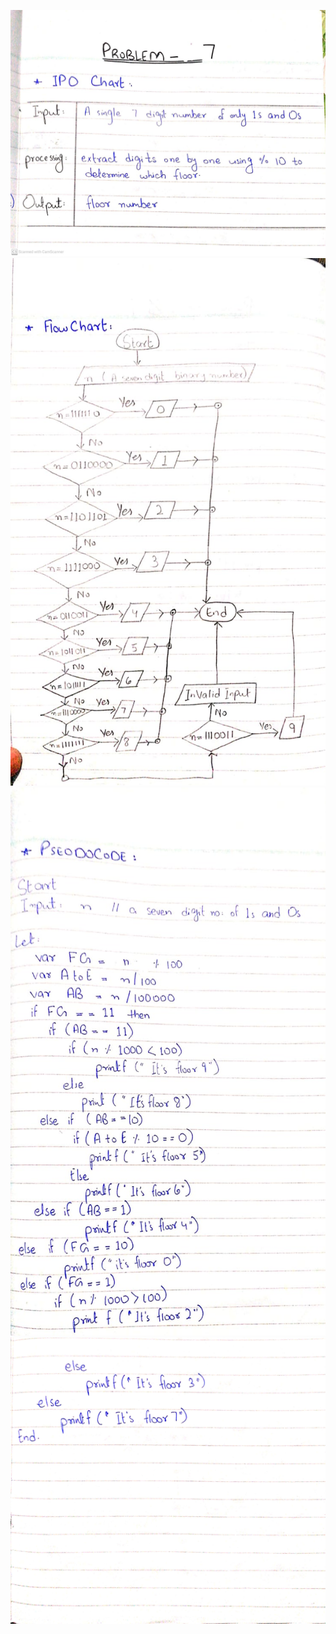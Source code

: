 ![problem7.1](img/p71.jpg)
![problem7.2](img/p72.jpg)
![problem7.3](img/p73.jpg)
![problem7.4](img/p74.jpg)